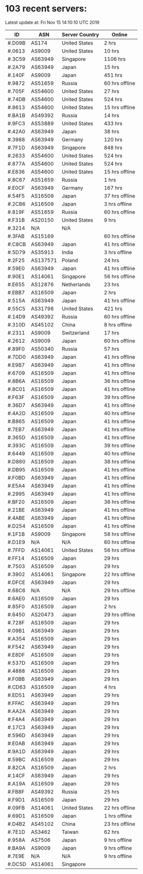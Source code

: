 # 103 recent servers:

Latest update at: Fri Nov 15 14:10:10 UTC 2019

| ID | ASN | Server Country | Online |
| -- | --- | -------------- | ------ |
| #.D09B | AS174 | United States | 2 hrs |
| #.0613 | AS9009 | United States | 10 hrs |
| #.3C59 | AS63949 | Singapore | 1106 hrs |
| #.2A79 | AS63949 | Japan | 15 hrs |
| #.140F | AS9009 | Japan | 451 hrs |
| #.9872 | AS51659 | Russia | 60 hrs offline |
| #.705F | AS54600 | United States | 27 hrs |
| #.74DB | AS54600 | United States | 524 hrs |
| #.8613 | AS54600 | United States | 15 hrs offline |
| #.BA1B | AS49392 | Russia | 14 hrs |
| #.9FC3 | AS53889 | United States | 433 hrs |
| #.42A0 | AS63949 | Japan | 38 hrs |
| #.3988 | AS63949 | Germany | 120 hrs |
| #.7F1D | AS63949 | Singapore | 848 hrs |
| #.2633 | AS54600 | United States | 524 hrs |
| #.877A | AS54600 | United States | 524 hrs |
| #.E836 | AS54600 | United States | 15 hrs offline |
| #.8C67 | AS51659 | Russia | 1 hrs |
| #.E0CF | AS63949 | Germany | 167 hrs |
| #.54F5 | AS16509 | Japan | 37 hrs offline |
| #.2CB6 | AS16509 | Japan | 3 hrs offline |
| #.819F | AS51659 | Russia | 60 hrs offline |
| #.F31B | AS20150 | United States | 9 hrs |
| #.3214 | N/A | N/A | |
| #.3FAB | AS15169 |  | 60 hrs offline |
| #.C8CB | AS63949 | Japan | 41 hrs offline |
| #.5D79 | AS35913 | India | 3 hrs offline |
| #.2F25 | AS137571 | Poland | 24 hrs |
| #.59E0 | AS63949 | Japan | 41 hrs offline |
| #.90E1 | AS14061 | Singapore | 56 hrs offline |
| #.E655 | AS12876 | Netherlands | 23 hrs |
| #.EBB7 | AS16509 | Japan | 2 hrs |
| #.515A | AS63949 | Japan | 41 hrs offline |
| #.55C5 | AS31798 | United States | 421 hrs |
| #.14D9 | AS49392 | Russia | 60 hrs offline |
| #.310D | AS45102 | China | 8 hrs offline |
| #.2311 | AS9009 | Switzerland | 17 hrs |
| #.2612 | AS9009 | Japan | 60 hrs offline |
| #.89F0 | AS50340 | Russia | 57 hrs |
| #.7DD0 | AS63949 | Japan | 41 hrs offline |
| #.E9B7 | AS63949 | Japan | 41 hrs offline |
| #.6709 | AS16509 | Japan | 41 hrs offline |
| #.8B6A | AS16509 | Japan | 36 hrs offline |
| #.8C01 | AS16509 | Japan | 41 hrs offline |
| #.F63F | AS16509 | Japan | 39 hrs offline |
| #.36D7 | AS63949 | Japan | 41 hrs offline |
| #.4A2D | AS16509 | Japan | 40 hrs offline |
| #.B865 | AS16509 | Japan | 41 hrs offline |
| #.7EB7 | AS63949 | Japan | 41 hrs offline |
| #.365D | AS16509 | Japan | 41 hrs offline |
| #.393C | AS16509 | Japan | 39 hrs offline |
| #.6449 | AS16509 | Japan | 40 hrs offline |
| #.D860 | AS16509 | Japan | 38 hrs offline |
| #.DB95 | AS16509 | Japan | 41 hrs offline |
| #.F0BD | AS63949 | Japan | 41 hrs offline |
| #.E5A4 | AS63949 | Japan | 41 hrs offline |
| #.2995 | AS63949 | Japan | 41 hrs offline |
| #.BF20 | AS16509 | Japan | 38 hrs offline |
| #.21BE | AS63949 | Japan | 41 hrs offline |
| #.4ABE | AS63949 | Japan | 41 hrs offline |
| #.D254 | AS16509 | Japan | 41 hrs offline |
| #.1F1B | AS9009 | Singapore | 58 hrs offline |
| #.D1E9 | N/A | N/A | 60 hrs offline |
| #.7FFD | AS14061 | United States | 56 hrs offline |
| #.FF14 | AS16509 | Japan | 29 hrs |
| #.7503 | AS16509 | Japan | 29 hrs |
| #.3902 | AS14061 | Singapore | 22 hrs offline |
| #.DFCE | AS63949 | Japan | 29 hrs |
| #.68C6 | N/A | N/A | 29 hrs offline |
| #.6AE0 | AS16509 | Japan | 29 hrs |
| #.85F0 | AS16509 | Japan | 2 hrs |
| #.6450 | AS20473 | Japan | 29 hrs offline |
| #.728F | AS16509 | Japan | 29 hrs |
| #.09B1 | AS63949 | Japan | 29 hrs |
| #.A354 | AS16509 | Japan | 29 hrs |
| #.F542 | AS63949 | Japan | 29 hrs |
| #.E8DF | AS16509 | Japan | 29 hrs |
| #.537D | AS16509 | Japan | 29 hrs |
| #.4888 | AS16509 | Japan | 29 hrs |
| #.F0BB | AS63949 | Japan | 29 hrs |
| #.CD63 | AS16509 | Japan | 4 hrs |
| #.ED51 | AS63949 | Japan | 29 hrs |
| #.FFAC | AS63949 | Japan | 29 hrs |
| #.AA2A | AS63949 | Japan | 29 hrs |
| #.F4A4 | AS63949 | Japan | 29 hrs |
| #.17C3 | AS63949 | Japan | 29 hrs |
| #.596D | AS63949 | Japan | 29 hrs |
| #.E0AB | AS63949 | Japan | 29 hrs |
| #.9A1D | AS63949 | Japan | 29 hrs |
| #.59BC | AS16509 | Japan | 29 hrs |
| #.82CA | AS16509 | Japan | 2 hrs |
| #.14CF | AS63949 | Japan | 29 hrs |
| #.A19A | AS16509 | Japan | 29 hrs |
| #.FB8F | AS49392 | Russia | 25 hrs |
| #.F9D1 | AS16509 | Japan | 29 hrs |
| #.09FB | AS14061 | United States | 22 hrs offline |
| #.69D1 | AS16509 | Japan | 1 hrs offline |
| #.D4B2 | AS45102 | China | 23 hrs offline |
| #.7E1D | AS3462 | Taiwan | 62 hrs |
| #.958A | AS7506 | Japan | 9 hrs offline |
| #.BA9A | AS9009 | Japan | 9 hrs offline |
| #.7E9E | N/A | N/A | 9 hrs offline |
| #.DC5D | AS14061 | Singapore | |

